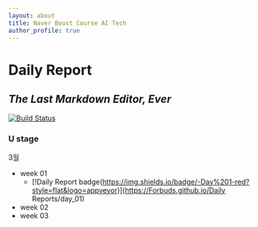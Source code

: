 ```yaml
---
layout: about
title: Naver Boost Course AI Tech
author_profile: true
---
```

# Daily Report
## _The Last Markdown Editor, Ever_


[![Build Status](https://travis-ci.org/joemccann/dillinger.svg?branch=master)](https://travis-ci.org/joemccann/dillinger)

### U stage
3월
- week 01
   - [!Daily Report badge(https://img.shields.io/badge/-Day%201-red?style=flat&logo=appveyor)](https://Forbuds.github.io/Daily Reports/day_01)
- week 02
- week 03

